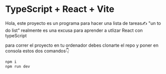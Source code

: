 # TypeScript + React + Vite

Hola, este proyecto es un programa para hacer una lista de tareas✍ "un to do list"
realmente es una excusa para aprender a utlizar React con typeScript

para correr el proyecto en tu ordenador debes clonarte el repo y poner en consola estos dos comandos👇

```sh
npm i
npm run dev
```

